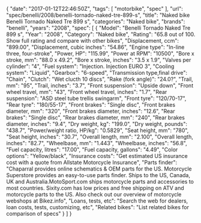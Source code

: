 {
    "date": "2017-01-12T22:46:50Z",
    "tags": [
        "motorbike",
        "spec"
    ],
    "url": "spec\/benelli\/2008\/benelli-tornado-naked-tre-899-s",
    "title": "Naked bike Benelli Tornado Naked Tre 899 s",
    "categories": "Naked bike",
    "brands": "benelli",
    "years": "2008",
    "spec": [
        {
            "Model": "Benelli Tornado Naked Tre 899 s",
            "Year": "2008",
            "Category": "Naked bike",
            "Rating": "65.8 out of 100. Show full rating and compare with other bikes",
            "Displacement, ccm": "899.00",
            "Displacement, cubic inches": "54.86",
            "Engine type": "In-line three, four-stroke",
            "Power, HP": "115.99",
            "Power at RPM": "10500",
            "Bore x stroke, mm": "88.0 x 49.2",
            "Bore x stroke, inches": "3.5 x 1.9",
            "Valves per cylinder": "4",
            "Fuel system": "Injection. Injection EURO 3",
            "Cooling system": "Liquid",
            "Gearbox": "6-speed",
            "Transmission type,final drive": "Chain",
            "Clutch": "Wet                            clucth 10 discs",
            "Rake (fork angle)": "24.0?",
            "Trail, mm": "95",
            "Trail, inches": "3.7",
            "Front suspension": "Upside  down",
            "Front wheel travel, mm": "43",
            "Front wheel travel, inches": "1.7",
            "Rear suspension": "ASD steel tube trellis swingarm",
            "Front tyre": "120\/70-17",
            "Rear tyre": "180\/55-17",
            "Front brakes": "Single disc",
            "Front brakes diameter, mm": "320",
            "Front brakes diameter, inches": "12.6",
            "Rear brakes": "Single disc",
            "Rear brakes diameter, mm": "240",
            "Rear brakes diameter, inches": "9.4",
            "Dry weight, kg": "199.0",
            "Dry weight, pounds": "438.7",
            "Power\/weight ratio, HP\/kg": "0.5829",
            "Seat height, mm": "780",
            "Seat height, inches": "30.7",
            "Overall length, mm": "2.100",
            "Overall length, inches": "82.7",
            "Wheelbase, mm": "1.443",
            "Wheelbase, inches": "56.8",
            "Fuel capacity, litres": "17.00",
            "Fuel capacity, gallons": "4.49",
            "Color options": "Yellow\/black",
            "Insurance costs": "Get estimated US insurance cost with a quote from Allstate Motorcycle Insurance",
            "Parts finder": "Chaparral provides online schematics & OEM parts for the US.   Motorcycle Superstore provides an easy-to-use parts finder. Ships to the US, Canada, UK and Australia.MotoSport.com ships motorcycle parts and accessories to most countries.    Sixity.com has low prices and free shipping on ATV and motorcycle parts to the US. Also check out our overview of motorcycle webshops at Bikez.info",
            "Loans, tests, etc": "Search the web for dealers, loan costs, tests, customizing, etc",
            "Related bikes": "List related bikes for comparison of specs"
        }
    ]
}